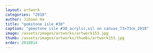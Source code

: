 ```yaml
---
layout: artwork
categories: "2018"
author: Jihoon Ha
title: "gemstone isle #30"
caption: "gemstone isle #30_acrylic,oil on canvas_73×73㎝_2018"
image: /assets/images/artworks/artwork153.jpg
thumb: /assets/images/artworks/thumbs/artwork153.jpg
order: 2018014
---
```

